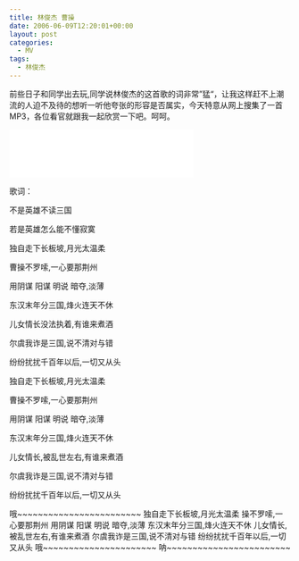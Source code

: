 ```yaml
---
title: 林俊杰 曹操
date: 2006-06-09T12:20:01+00:00
layout: post
categories:
  - MV
tags:
  - 林俊杰
---
```


前些日子和同学出去玩,同学说林俊杰的这首歌的词非常”猛“，让我这样赶不上潮流的人迫不及待的想听一听他夸张的形容是否属实，今天特意从网上搜集了一首MP3，各位看官就跟我一起欣赏一下吧。呵呵。

<iframe frameborder="no" border="0" marginwidth="0" marginheight="0" width=330 height=86 src="//music.163.com/outchain/player?type=2&id=108795&auto=1&height=66"></iframe>

歌词：

不是英雄不读三国

若是英雄怎么能不懂寂寞

独自走下长板坡,月光太温柔

曹操不罗嗦,一心要那荆州

用阴谋 阳谋 明说 暗夺,淡薄

东汉末年分三国,烽火连天不休

儿女情长没法执着,有谁来煮酒

尔虞我诈是三国,说不清对与错

纷纷扰扰千百年以后,一切又从头

独自走下长板坡,月光太温柔

曹操不罗嗦,一心要那荆州

用阴谋 阳谋 明说 暗夺,淡薄

东汉末年分三国,烽火连天不休

儿女情长,被乱世左右,有谁来煮酒

尔虞我诈是三国,说不清对与错

纷纷扰扰千百年以后,一切又从头

哦~~~~~~~~~~~~~~~~~~~~~~~~
独自走下长板坡,月光太温柔
操不罗嗦,一心要那荆州
用阴谋 阳谋 明说 暗夺,淡薄
东汉末年分三国,烽火连天不休
儿女情长,被乱世左右,有谁来煮酒
尔虞我诈是三国,说不清对与错
纷纷扰扰千百年以后,一切又从头
哦~~~~~~~~~~~~~~~~~~~~~~ 呐~~~~~~~~~~~~~~~~~~~~~~~~